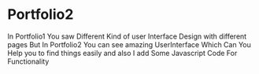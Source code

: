 # Portfolio2

In Portfolio1 You saw Different Kind of user Interface Design with different pages 
But In Portfolio2 You can see amazing UserInterface Which Can You Help you to find things easily
and also I add Some Javascript Code For Functionality
